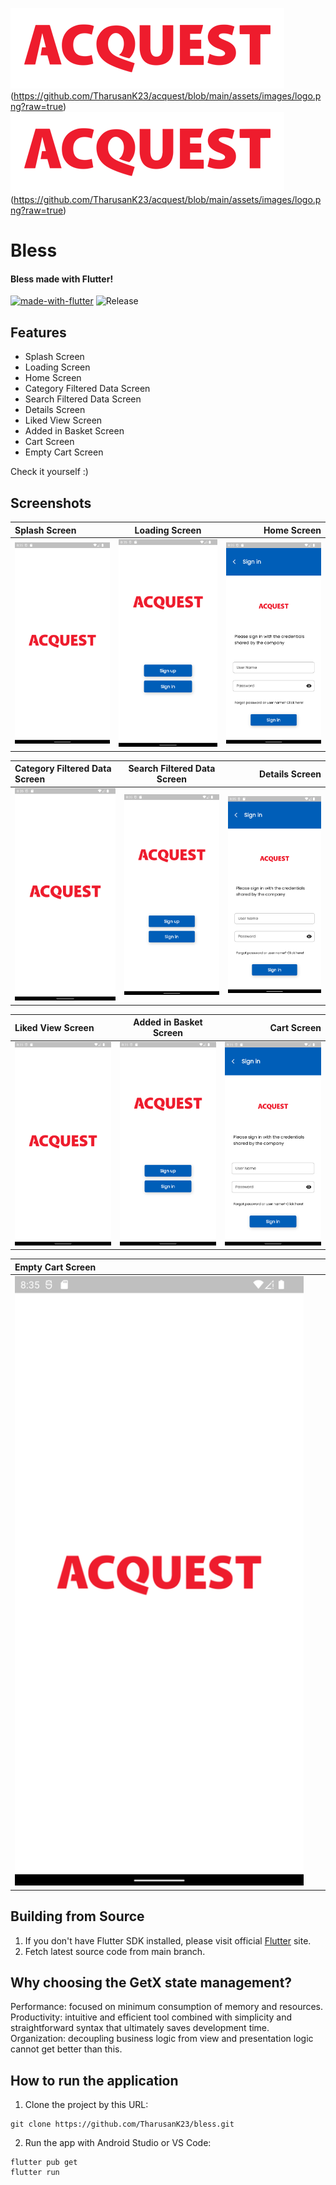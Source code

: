 ![Bless](https://github.com/TharusanK23/acquest/blob/main/assets/images/logo.png?raw=true)(https://github.com/TharusanK23/acquest/blob/main/assets/images/logo.png?raw=true)
![Bless](https://github.com/TharusanK23/acquest/blob/main/assets/images/logo.png?raw=true)(https://github.com/TharusanK23/acquest/blob/main/assets/images/logo.png?raw=true)
# Bless


#### Bless made with Flutter!

[![made-with-flutter](https://img.shields.io/badge/Made%20with-Flutter-1f425f.svg)](https://flutter.dev/) 
![Release](https://img.shields.io/badge/Release-v1.0.0-orange) 

## Features

* Splash Screen
* Loading Screen
* Home Screen
* Category Filtered Data Screen
* Search Filtered Data Screen
* Details Screen
* Liked View Screen
* Added in Basket Screen
* Cart Screen
* Empty Cart Screen

Check it yourself :)

## Screenshots

| Splash Screen | Loading Screen | Home Screen |
| :---         | :---:    | ---:          |
| ![Splash Screen](https://github.com/TharusanK23/acquest/blob/main/screen-shots/splash.png?raw=true) | ![Loading Screen](https://github.com/TharusanK23/acquest/blob/main/screen-shots/welcome.png?raw=true) | ![Home Screen](https://github.com/TharusanK23/acquest/blob/main/screen-shots/sign-in.png?raw=true) |

| Category Filtered Data Screen | Search Filtered Data Screen | Details Screen |
| :---         | :---:    | ---:          |
| ![Category Filtered Data Screen](https://github.com/TharusanK23/acquest/blob/main/screen-shots/splash.png?raw=true) | ![Search Filtered Data Screen](https://github.com/TharusanK23/acquest/blob/main/screen-shots/welcome.png?raw=true) | ![Details Screen](https://github.com/TharusanK23/acquest/blob/main/screen-shots/sign-in.png?raw=true) |


| Liked View Screen | Added in Basket Screen | Cart Screen |
| :---         | :---:    | ---:          |
| ![Liked View Screen](https://github.com/TharusanK23/acquest/blob/main/screen-shots/splash.png?raw=true) | ![Added in Basket Screen](https://github.com/TharusanK23/acquest/blob/main/screen-shots/welcome.png?raw=true) | ![Cart Screen](https://github.com/TharusanK23/acquest/blob/main/screen-shots/sign-in.png?raw=true) |

| Empty Cart Screen |  |  |
| :---         | :---:    | ---:          |
| ![Empty Cart Screen](https://github.com/TharusanK23/acquest/blob/main/screen-shots/splash.png?raw=true) |  |  |


## Building from Source

1. If you don't have Flutter SDK installed, please visit official [Flutter](https://flutter.dev/) site.
2. Fetch latest source code from main branch.

## Why choosing the GetX state management?
Performance: focused on minimum consumption of memory and resources.
Productivity: intuitive and efficient tool combined with simplicity and straightforward syntax that ultimately saves development time.
Organization: decoupling business logic from view and presentation logic cannot get better than this.

## How to run the application

1. Clone the project by this URL:

```
git clone https://github.com/TharusanK23/bless.git
```

2. Run the app with Android Studio or VS Code:

```
flutter pub get
flutter run
```